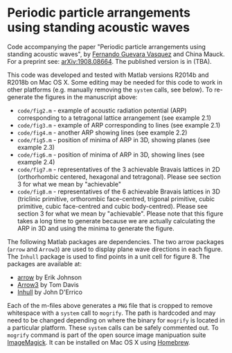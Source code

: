 # Periodic particle arrangements using standing acoustic waves
Code accompanying the paper "Periodic particle arrangements using standing acoustic waves", by [Fernando Guevara Vasquez](https://www.math.utah.edu/~fguevara) and China Mauck. For a preprint see: [arXiv:1908.08664](https://arxiv.org/abs/1908.08664). The published version is in (TBA).

This code was developed and tested with Matlab versions R2014b and R2018b on Mac OS X. Some editing may be needed for this code to work in other platforms (e.g. manually removing the `system` calls, see below). To re-generate the figures in the manuscript above:
* `code/fig2.m` - example of acoustic radiation potential (ARP) corresponding to a tetragonal lattice arrangement (see example 2.1)
* `code/fig3.m` - example of ARP corresponding to lines (see example 2.1)
* `code/fig4.m` - another ARP showing lines (see example 2.2)
* `code/fig5.m` - position of minima of ARP in 3D, showing planes (see example 2.3)
* `code/fig6.m` - position of minima of ARP in 3D, showing lines  (see example 2.4)
* `code/fig7.m` - representatives of the 3 achievable Bravais lattices in 2D (orthorhombic centered, hexagonal and tetragonal). Please see section 3 for what we mean by "achievable"
* `code/fig8.m` - representatives of the 6 achievable Bravais lattices in 3D (triclinic primitive, orthorombic face-centred, trigonal primitive, cubic primitive, cubic face-centred and cubic body-centred). Please see section 3 for what we mean by "achievable".  Please note that this figure takes a long time to generate because we are actually calculating the ARP in 3D and using the minima to generate the figure.

The following Matlab packages are dependencies. The two arrow packages (`arrow` and `Arrow3`) are used to display plane wave directions in each figure. The `Inhull` package is used to find points in a unit cell for figure 8. The packages are available at:
* [arrow](https://www.mathworks.com/matlabcentral/fileexchange/278-arrow) by Erik Johnson
* [Arrow3](https://www.mathworks.com/matlabcentral/fileexchange/14056-arrow3) by Tom Davis
* [Inhull](https://www.mathworks.com/matlabcentral/fileexchange/10226-inhull) by John D'Errico

Each of the m-files above generates a `PNG` file that is cropped to remove whitespace with a `system` call to `mogrify`. The path is hardcoded and may need to be changed depending on where the binary for `mogrify` is located in a particular platform. These `system` calls can be safely commented out. To `mogrify` command is part of the open source image manipuation suite [ImageMagick](https://imagemagick.org). It can be installed on Mac OS X using [Homebrew](https://brew.sh).
